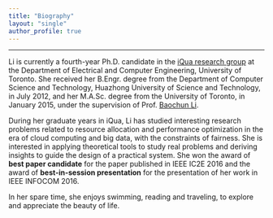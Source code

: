 ```yaml
---
title: "Biography"
layout: "single"
author_profile: true
---
```


---

Li is currently a fourth-year Ph.D. candidate in the [iQua research group](http://iqua.ece.toronto.edu/index.html) at the Department of Electrical and Computer Engineering, University of Toronto. She received her B.Engr. degree from the Department of Computer Science and Technology, Huazhong University of Science and Technology, in July 2012, and her M.A.Sc. degree from the University of Toronto, in January 2015, under the supervision of Prof. [Baochun Li](http://iqua.ece.toronto.edu/bli/index.html).

During her graduate years in iQua, Li has studied interesting research problems related to resource allocation and performance optimization in the era of cloud computing and big data, with the constraints of fairness. She is interested in applying theoretical tools to study real problems and deriving insights to guide the design of a practical system. She won the award of **best paper candidate** for the paper published in IEEE IC2E 2016 and the award of **best-in-session presentation** for the presentation of her work in IEEE INFOCOM 2016.

<!---
During her undergraduate years, Li achieved excellent academic performance, especially in courses of mathematics and major fundamentals, ranking the top 3% among four hundred students. In the summer of 2011, she received an opportunity to take an internship at Baidu, Inc. in Beijing, the largest search engine provider in China. In her final year, she joined the research group of “Cloud Datacenter & Green Computing/Communications” in her university, actively involved in the thesis project of analyzing the tradeoff between power and performance in datacenter networks. She also took some volunteer work such as organizing scientific lectures.
-->

In her spare time, she enjoys swimming, reading and traveling, to explore and appreciate the beauty of life.
